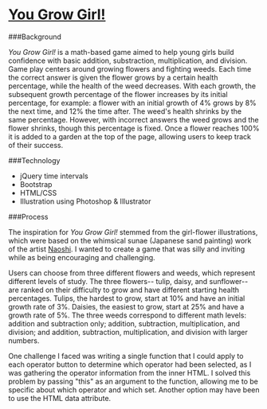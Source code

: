 # [You Grow Girl!](https://pacific-reaches-45218.herokuapp.com/)

###Background

*You Grow Girl!* is a math-based game aimed to help young girls build confidence with basic addition, substraction, multiplication, and division. Game play centers around growing flowers and fighting weeds. Each time the correct answer is given the flower grows by a certain health percentage, while the health of the weed decreases. With each growth, the subsequent growth percentage of the flower increases by its initial percentage, for example: a flower with an initial growth of 4% grows by 8% the next time, and 12% the time after. The weed's health shrinks by the same percentage. However, with incorrect answers the weed grows and the flower shrinks, though this percentage is fixed. Once a flower reaches 100% it is added to a garden at the top of the page, allowing users to keep track of their success.

###Technology

- jQuery time intervals
- Bootstrap
- HTML/CSS
- Illustration using Photoshop & Illustrator

###Process

The inspiration for *You Grow Girl!* stemmed from the girl-flower illustrations, which were based on the whimsical sunae (Japanese sand painting) work of the artist [Naoshi](http://www.nao-shi.com/English/Gallery/gallery/gallery11/gallery11.html). I wanted to create a game that was silly and inviting while as being encouraging and challenging. 

Users can choose from three different flowers and weeds, which represent different levels of study. The three flowers-- tulip, daisy, and sunflower-- are ranked on their difficulty to grow and have different starting health percentages. Tulips, the hardest to grow, start at 10% and have an initial growth rate of 3%. Daisies, the easiest to grow, start at 25% and have a growth rate of 5%. The three weeds correspond to different math levels: addition and subtraction only; addition, subtraction, multiplication, and division; and addition, subtraction, multiplication, and division with larger numbers.

One challenge I faced was writing a single function that I could apply to each operator button to determine which operator had been selected, as I was gathering the operator information from the inner HTML. I solved this problem by passing "this" as an argument to the function, allowing me to be specific about which operator and which set. Another option may have been to use the HTML data attribute.

